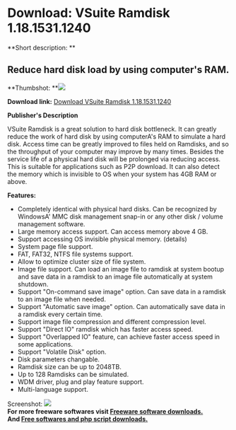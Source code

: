# Download: VSuite Ramdisk 1.18.1531.1240

**Short description: **

## Reduce hard disk load by using computer's RAM.

  
**Thumbshot: **![](http://www.freewarefiles.com/screenshot/vsuiteramdisk_md.gif)   
  
**Download link:** [Download VSuite Ramdisk 1.18.1531.1240](http://freesoftwares.boysofts.com/VSuite-Ramdisk_program_49557.html)  
  

**Publisher's Description**  
  

VSuite Ramdisk is a great solution to hard disk bottleneck. It can greatly
reduce the work of hard disk by using computerA's RAM to simulate a hard disk.
Access time can be greatly improved to files held on Ramdisks, and so the
throughput of your computer may improve by many times. Besides the service
life of a physical hard disk will be prolonged via reducing access. This is
suitable for applications such as P2P download. It can also detect the memory
which is invisible to OS when your system has 4GB RAM or above.

**Features:**

  * Completely identical with physical hard disks. Can be recognized by WindowsA' MMC disk management snap-in or any other disk / volume management software. 
  * Large memory access support. Can access memory above 4 GB. 
  * Support accessing OS invisible physical memory. (details) 
  * System page file support. 
  * FAT, FAT32, NTFS file systems support. 
  * Allow to optimize cluster size of file system. 
  * Image file support. Can load an image file to ramdisk at system bootup and save data in a ramdisk to an image file automatically at system shutdown. 
  * Support "On-command save image" option. Can save data in a ramdisk to an image file when needed. 
  * Support "Automatic save image" option. Can automatically save data in a ramdisk every certain time. 
  * Support image file compression and different compression level. 
  * Support "Direct IO" ramdisk which has faster access speed. 
  * Support "Overlapped IO" feature, can achieve faster access speed in some applications. 
  * Support "Volatile Disk" option. 
  * Disk parameters changable. 
  * Ramdisk size can be up to 2048TB. 
  * Up to 128 Ramdisks can be simulated. 
  * WDM driver, plug and play feature support. 
  * Multi-language support. 

  
  
Screenshot: ![](http://www.freewarefiles.com/screenshot/vsuiteramdisk.gif)  
**For more freeware softwares visit [Freeware software downloads.](http://freesoftwares.boysofts.com/)**   
**And [Free softwares and php script downloads.](http://www.boysofts.com/)**


